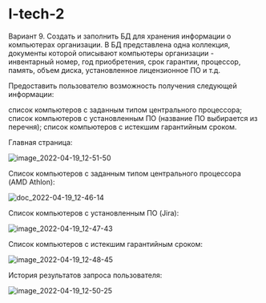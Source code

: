 # I-tech-2

Вариант 9. Создать и заполнить БД для хранения информации о компьютерах организации. В БД представлена одна коллекция, документы которой описывают компьютеры организации - инвентарный номер, год приобретения, срок гарантии, процессор, память, объем диска, установленное лицензионное ПО и т.д.

Предоставить пользователю возможность получения следующей информации:

список компьютеров с заданным типом центрального процессора;
список компьютеров с установленным ПО (название ПО выбирается из перечня);
список компьютеров с истекшим гарантийным сроком.

Главная страница:

![image_2022-04-19_12-51-50](https://user-images.githubusercontent.com/84966031/163978248-adce2262-af9c-4571-9c35-b042df7dfe89.png)


Список компьютеров с заданным типом центрального процессора (AMD Athlon):

![doc_2022-04-19_12-46-14](https://user-images.githubusercontent.com/84966031/163977161-a23a93ae-5115-4a39-9b44-b2e1d2c1ab95.png)


Список компьютеров с установленным ПО (Jira):

![image_2022-04-19_12-47-43](https://user-images.githubusercontent.com/84966031/163977405-d7d1c42b-f544-47a0-9073-5f2af449e4e1.png)


Список компьютеров с истекшим гарантийным сроком:

![image_2022-04-19_12-48-45](https://user-images.githubusercontent.com/84966031/163977635-bcfbbd7e-fb29-4ecf-8b23-37b23c25e9c3.png)


История результатов запроса пользователя:

![image_2022-04-19_12-50-25](https://user-images.githubusercontent.com/84966031/163977911-51ed63df-ac26-4a35-8896-4f01849968ca.png)

